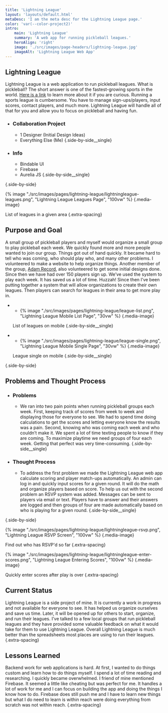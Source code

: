 ```yaml
---
title: 'Lightning League'
layout: 'layouts/default.html'
metaDesc: 'I am the meta desc for the Lightning League page.'
color: 'var(--color-project2)'
intro:
    main: 'Lightning League'
    summary: 'A web app for running pickleball leagues.'
    heroAlign: 'right'
    image: './src/images/page-headers/lightning-league.jpg'
    imageAlt: 'Lightning League Web App'
---
```


## Lightning League

Lightning League is a web application to run pickleball leagues. What is pickleball? The short answer is one of the fastest-growing sports in the world. [Here is a link](https://usapickleball.org/what-is-pickleball/) to learn more about it if you are curious. Running a sports league is cumbersome. You have to manage sign-ups/players, input scores, contact players, and much more. Lightning League will handle all of that for you and allow you to focus on pickleball and having fun.

- ### Collaboration Project
    - 1 Designer (Initial Design Ideas)
    - Everything Else (Me)
  {.side-by-side__single}

- ### Info
    - Bindable UI
    - Firebase
    - Aurelia JS
  {.side-by-side__single}

{.side-by-side}

{% image "./src/images/pages/lightning-league/lightningleague-leagues.png", "Lightning League Leagues Page", "100vw" %}
{.media-image}

List of leagues in a given area
{.extra-spacing}
 
## Purpose and Goal

A small group of pickleball players and myself would organize a small group to play pickleball each week. We quickly found more and more people wanted to join our group. Things got out of hand quickly. It became hard to tell who was coming, who should play who, and many other problems. I volunteered to make a website to help organize things. Another member of the group, [Adam Record](https://www.adamrecordmusic.com/), also volunteered to get some initial designs done. Since then we have had over 150 players sign up. We’ve used the system to play each week. It has saved us a lot of time. Huzzah! Since then I’ve been putting together a system that will allow organizations to create their own leagues. Then players can search for leagues in their area to get more play in.

-
    - {% image "./src/images/pages/lightning-league/league-list.png", "Lightning League Mobile List Page", "30vw" %}
{.media-image}

    List of leagues on mobile
  {.side-by-side__single}

-
    - {% image "./src/images/pages/lightning-league/league-single.png", "Lightning League Mobile Single Page", "30vw" %}
{.media-image}

    League single on mobile
  {.side-by-side__single}

{.side-by-side}

## Problems and Thought Process

- ### Problems
    - We ran into two pain points when running pickleball groups each week. First, keeping track of scores from week to week and displaying those for everyone to see. We had to spend time doing calculations to get the scores and letting everyone know the results was a pain. Second, knowing who was coming each week and who couldn’t make it. We spent a lot of time texting people to know if they are coming. To maximize playtime we need groups of four each week. Getting that perfect was very time-consuming.
  {.side-by-side__single}

- ### Thought Process
    - To address the first problem we made the Lightning League web app calculate scoring and player match-ups automatically. An admin can log in and quickly input scores for a given round. It will do the math and organize players based on score. To help us out with the second problem an RSVP system was added. Messages can be sent to players via email or text. Players have to answer and their answers are logged and then groups of four are made automatically based on who is playing for a given round.
  {.side-by-side__single}

{.side-by-side}

{% image "./src/images/pages/lightning-league/lightningleague-rsvp.png", "Lightning League RSVP Screen", "100vw" %}
{.media-image}

Find out who has RSVP'd so far
{.extra-spacing}

{% image "./src/images/pages/lightning-league/lightningleague-enter-scores.png", "Lightning League Entering Scores", "100vw" %}
{.media-image}

Quickly enter scores after play is over
{.extra-spacing}

## Current Status

Lightning League is a side project of mine. It is currently a work in progress and not available for everyone to see. It has helped us organize ourselves and save us time. Later, it will be opened up for others to start, organize, and run their leagues. I’ve talked to a few local groups that run pickleball leagues and they have provided some valuable feedback on what it would take for them to use Lightning League. Overall Lightning League is much better than the spreadsheets most places are using to run their leagues. 
{.extra-spacing}

## Lessons Learned

Backend work for web applications is hard. At first, I wanted to do things custom and learn how to do things myself. I spend a lot of time reading and researching. I quickly became overwhelmed. I friend of mine mentioned Firebase. It seemed a little like cheating but was perfect for me. It handles a lot of work for me and I can focus on building the app and doing the things I know how to do. Firebase does still push me and I have to learn new things but what I do need to learn is within reach were doing everything from scratch was not within reach.
{.extra-spacing}